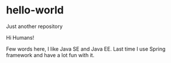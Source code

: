 # hello-world
Just another repository 

Hi Humans!

Few words here, I like Java SE and Java EE. Last time I use Spring framework and have a lot fun with it.
